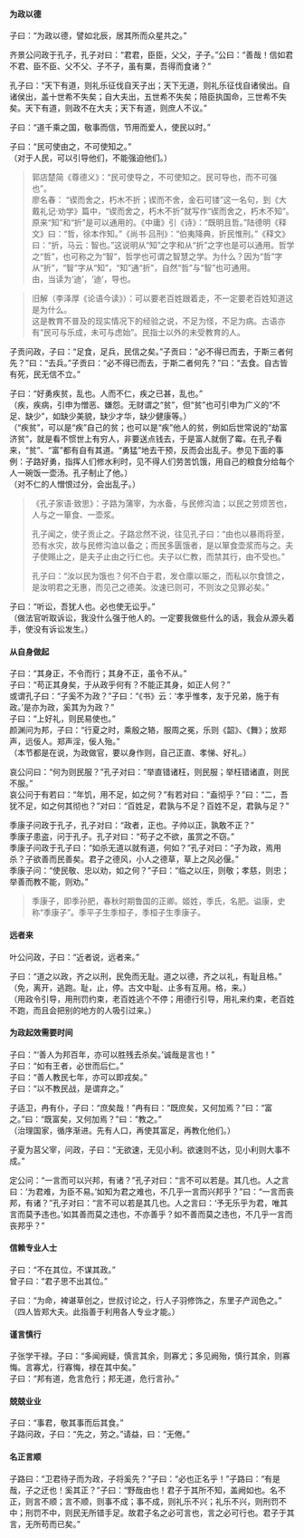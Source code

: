 
#### 为政以德

子曰：“为政以德，譬如北辰，居其所而众星共之。”

齐景公问政于孔子，孔子对曰：“君君，臣臣，父父，子子。”公曰：“善哉！信如君不君、臣不臣、父不父、子不子，虽有粟，吾得而食诸？”

孔子曰：“天下有道，则礼乐征伐自天子出；天下无道，则礼乐征伐自诸侯出。自诸侯出，盖十世希不失矣；自大夫出，五世希不失矣；陪臣执国命，三世希不失矣。天下有道，则政不在大夫；天下有道，则庶人不议。”

子曰：“道千乘之国，敬事而信，节用而爱人，使民以时。”

子曰：“民可使由之，不可使知之。”    
（对于人民，可以引导他们，不能强迫他们。）
> 郭店楚简《尊德义》：“民可使导之，不可使知之。民可导也，而不可强也”。  
> 廖名春： “锲而舍之，朽木不折；锲而不舍，金石可镂”这一名句，到《大戴礼记·劝学》篇中，“锲而舍之，朽木不折”就写作“锲而舍之，朽木不知”。原来“知”和“折”是可以通用的。《中庸》引《诗》：“既明且哲。”陆德明《释文》曰：“哲，徐本作知。”《尚书·吕刑》：“伯夷降典，折民惟刑。”《释文》曰：“折，马云：智也。”这说明从“知”之字和从“折”之字也是可以通用。哲学之“哲”，也可称之为“智”，哲学也可谓之智慧之学。为什么？因为“哲”字从“折”，“智”字从“知”，“知”通“折”，自然“哲”与“智”也可通用。     
> 由，当读为‘迪’，‘迪’，导也。  

> 旧解（李泽厚《论语今读》）：可以要老百姓跟着走，不一定要老百姓知道这是为什么。    
> 这是教育不普及的现实情况下的经验之说，不足为怪，不足为病。古语亦有“民可与乐成，未可与虑始”。民指士以外的未受教育的人。

子贡问政，子曰：“足食，足兵，民信之矣。”子贡曰：“必不得已而去，于斯三者何先？”曰：“去兵。”子贡曰：“必不得已而去，于斯二者何先？”曰：“去食。自古皆有死，民无信不立。”

子曰：“好勇疾贫，乱也。人而不仁，疾之已甚，乱也。”    
（疾，疾病，引申为憎恶、嫌怨。无财谓之“贫”，但“贫”也可引申为广义的“不足、缺少”，如缺少美貌，缺少才华，缺少健康等。）   
（“疾贫”，可以是“疾”自己的贫；也可以是“疾”他人的贫，例如后世常说的“劫富济贫”，就是看不惯世上有穷人，非要送点钱去，于是富人就倒了霉。在孔子看来，“贫”、“富”都有自有其道。“勇猛”地去干预，反而会出乱子。参见下面的事例：子路好勇，指挥人们修水利时，见不得人们劳苦饥饿，用自己的粮食分给每个人一碗饭一壶汤。孔子制止了他。）    
（对不仁的人憎恨过分，会出乱子。）
> 《孔子家语·致思》：子路为蒲宰，为水备，与民修沟洫；以民之劳烦苦也，人与之一箪食、一壶浆。
>
> 孔子闻之，使子贡止之。子路忿然不说，往见孔子曰：“由也以暴雨将至，恐有水灾，故与民修沟洫以备之；而民多匮饿者，是以箪食壶浆而与之。夫子使赐止之，是夫子止由之行仁也。夫子以仁教，而禁其行，由不受也。”
>
> 孔子曰：“汝以民为饿也？何不白于君，发仓廪以赈之，而私以尔食馈之，是汝明君之无惠，而见己之德美。汝速已则可，不则汝之见罪必矣。”

子曰：“听讼，吾犹人也。必也使无讼乎。”   
（做法官听取诉讼，我没什么强于他人的。一定要我做些什么的话，我会从源头着手，使没有诉讼发生。）

#### 从自身做起

子曰：“其身正，不令而行；其身不正，虽令不从。”  
子曰：“苟正其身矣，于从政乎何有？不能正其身，如正人何？”    
或谓孔子曰：“子奚不为政？”子曰：“《书》云：‘孝乎惟孝，友于兄弟，施于有政。’是亦为政，奚其为为政？”    
子曰：“上好礼，则民易使也。”    
颜渊问为邦，子曰：“行夏之时，乘殷之辂，服周之冕，乐则《韶》、《舞》；放郑声，远佞人。郑声淫，佞人殆。”    
（本节都是在说，为政做官，要以身作则，自己正直、孝悌、好礼。）

哀公问曰：“何为则民服？”孔子对曰：“举直错诸枉，则民服；举枉错诸直，则民不服。”    
哀公问于有若曰：“年饥，用不足，如之何？”有若对曰：“盍彻乎？”曰：“二，吾犹不足，如之何其彻也？”对曰：“百姓足，君孰与不足？百姓不足，君孰与足？”    

季康子问政于孔子，孔子对曰：“政者，正也。子帅以正，孰敢不正？”  
季康子患盗，问于孔子。孔子对曰：“苟子之不欲，虽赏之不窃。”  
季康子问政于孔子曰：“如杀无道以就有道，何如？”孔子对曰：“子为政，焉用杀？子欲善而民善矣。君子之德风，小人之德草，草上之风必偃。”    
季康子问：“使民敬、忠以劝，如之何？”子曰：“临之以庄，则敬；孝慈，则忠；举善而教不能，则劝。”     
> 季康子，即季孙肥，春秋时期鲁国的正卿。姬姓，季氏，名肥。谥康，史称“季康子”。季平子生季桓子，季桓子生季康子。

#### 远者来

叶公问政，子曰：“近者说，远者来。”

子曰：“道之以政，齐之以刑，民免而无耻。道之以德，齐之以礼，有耻且格。”
（免，离开，逃跑。耻，止，停。古文中耻、止多有互用。格，来。）    
（用政令引导，用刑罚约束，老百姓逃个不停；用德行引导，用礼来约束，老百姓不跑，而且会把别的地方的人吸引过来。）

#### 为政起效需要时间

子曰：“‘善人为邦百年，亦可以胜残去杀矣。’诚哉是言也！”    
子曰：“如有王者，必世而后仁。”  
子曰：“善人教民七年，亦可以即戎矣。”    
子曰：“以不教民战，是谓弃之。”

子适卫，冉有仆，子曰：“庶矣哉！”冉有曰：“既庶矣，又何加焉？”曰：“富之。”曰：“既富矣，又何加焉？”曰：“教之。”   
（治理国家，循序渐进。先有人口，再使其富足，再教化他们。）

子夏为莒父宰，问政，子曰：“无欲速，无见小利。欲速则不达，见小利则大事不成。”

定公问：“一言而可以兴邦，有诸？”孔子对曰：“言不可以若是。其几也。人之言曰：‘为君难，为臣不易。’如知为君之难也，不几乎一言而兴邦乎？”曰：“一言而丧邦，有诸？”孔子对曰：“言不可以若是其几也。人之言曰：‘予无乐乎为君，唯其言而莫予违也。’如其善而莫之违也，不亦善乎？如不善而莫之违也，不几乎一言而丧邦乎？”

#### 信赖专业人士

子曰：“不在其位，不谋其政。”   
曾子曰：“君子思不出其位。”

子曰：“为命，裨谌草创之，世叔讨论之，行人子羽修饰之，东里子产润色之。”   
（四人皆郑大夫。此指善于利用各人专业才能。）

#### 谨言慎行

子张学干禄。子曰：“多闻阙疑，慎言其余，则寡尤；多见阙殆，慎行其余，则寡悔。言寡尤，行寡悔，禄在其中矣。”    
子曰：“邦有道，危言危行；邦无道，危行言孙。”

#### 兢兢业业

子曰：“事君，敬其事而后其食。”    
子路问政，子曰：“先之，劳之。”请益，曰：“无倦。” 

#### 名正言顺
 
子路曰：“卫君待子而为政，子将奚先？”子曰：“必也正名乎！”子路曰：“有是哉，子之迂也！奚其正？”子曰：“野哉由也！君子于其所不知，盖阙如也。名不正，则言不顺；言不顺，则事不成；事不成，则礼乐不兴；礼乐不兴，则刑罚不中；刑罚不中，则民无所错手足。故君子名之必可言也，言之必可行也。君子于其言，无所苟而已矣。”

